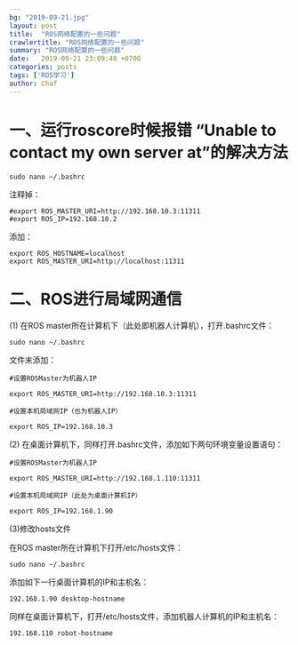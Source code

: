 ```yaml
---
bg: "2019-09-21.jpg"
layout: post
title:  "ROS网络配置的一些问题"
crawlertitle: "ROS网络配置的一些问题"
summary: "ROS网络配置的一些问题"
date:   2019-09-21 23:09:48 +0700
categories: posts
tags: ['ROS学习']
author: Chaf
---
```


# 一、运行roscore时候报错 “Unable to contact my own server at”的解决方法

```shell
sudo nano ~/.bashrc
```

注释掉：

```shell
#export ROS_MASTER_URI=http://192.168.10.3:11311
#export ROS_IP=192.168.10.2
```

添加：

```shell
export ROS_HOSTNAME=localhost
export ROS_MASTER_URI=http://localhost:11311
```

# 二、ROS进行局域网通信

(1) 在ROS master所在计算机下（此处即机器人计算机），打开.bashrc文件：

```shell
sudo nano ~/.bashrc
```

文件末添加：

```shell
#设置ROSMaster为机器人IP

export ROS_MASTER_URI=http://192.168.10.3:11311

#设置本机局域网IP（也为机器人IP）

export ROS_IP=192.168.10.3
```

(2) 在桌面计算机下，同样打开.bashrc文件，添加如下两句环境变量设置语句：

```shell
#设置ROSMaster为机器人IP

export ROS_MASTER_URI=http://192.168.1.110:11311

#设置本机局域网IP（此处为桌面计算机IP）

export ROS_IP=192.168.1.90
```

(3)修改hosts文件

在ROS master所在计算机下打开/etc/hosts文件：

```shell
sudo nano ~/.bashrc
```

添加如下一行桌面计算机的IP和主机名：

```shell
192.168.1.90 desktop-hostname
```

同样在桌面计算机下，打开/etc/hosts文件，添加机器人计算机的IP和主机名：

```shell
192.168.110 robot-hostname
```



